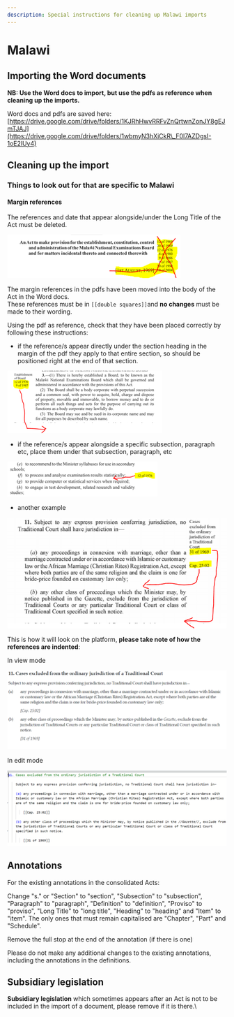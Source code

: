 ```yaml
---
description: Special instructions for cleaning up Malawi imports
---
```


# Malawi

## Importing the Word documents

**NB: Use the Word docs to import, but use the pdfs as reference when cleaning up the imports.**

Word docs and pdfs are saved here:\
[https://drive.google.com/drive/folders/1KJRhHwvRRFvZnQrtwnZonJY8gEJmTJAJ](https://drive.google.com/drive/folders/1wbmyN3hXiCkR\_F0l7AZDgsI-1oE2lUy4)

## Cleaning up the import

### Things to look out for that are specific to Malawi

#### Margin references

The references and date that appear alongside/under the Long Title of the Act must be deleted.

![](<../.gitbook/assets/image (185).png>)

The margin references in the pdfs have been moved into the body of the Act in the  Word docs. \
These references must be  in `[[double squares]]`and **no changes** must be made to their wording.

Using the pdf as reference, check that they have been placed correctly by following these instructions:

* if the reference/s appear directly under the section heading in the margin of the pdf they apply to that entire section, so should be positioned right at the end of that section.

![](<../.gitbook/assets/image (188).png>)

* if the reference/s appear alongside a specific subsection, paragraph etc, place them under that subsection, paragraph, etc

![](<../.gitbook/assets/image (186).png>)

* another example

![](<../.gitbook/assets/image (190).png>)

This is how it will look on the platform, **please take note of how the references are indented**:

In view mode

![](<../.gitbook/assets/image (189).png>)

In edit mode

![](<../.gitbook/assets/image (187).png>)



## Annotations

For the existing annotations in the consolidated Acts:

Change "s." or "Section" to "section", "Subsection" to "subsection", "Paragraph" to "paragraph",  "Definition" to "definition",  "Proviso" to "proviso", "Long Title" to "long title", "Heading" to "heading" and "Item" to "item". The only ones that must remain capitalised are "Chapter", "Part" and "Schedule".

Remove the full stop at the end of the annotation (if there is one)

Please do not make any additional changes to the existing annotations, including the annotations in the definitions.

## Subsidiary legislation

**Subsidiary legislation** which sometimes appears after an Act is not to be included in the import of a document, please remove if it is there.\
